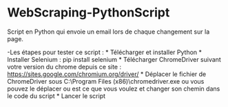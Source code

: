 # WebScraping-PythonScript
Script en Python qui envoie un email lors de chaque changement sur la page.

-Les étapes pour tester ce script : 
      * Télécharger et installer Python 
      * Installer Selenium : pip install selenium
      * Télécharger ChromeDriver suivant votre version du chrome depuis ce site : https://sites.google.com/chromium.org/driver/ 
      * Déplacer le fichier de ChromeDriver sous C:\Program Files (x86)\chromedriver.exe ou vous pouvez le déplacer ou est ce que vous voulez et changer son chemin dans le code du script
      * Lancer le script
